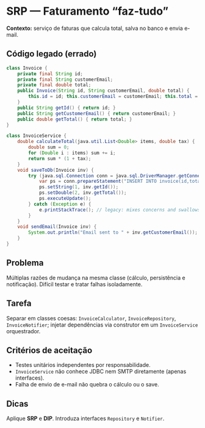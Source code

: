 # SRP — Faturamento “faz-tudo”

**Contexto:** serviço de faturas que calcula total, salva no banco e envia e-mail.

## Código legado (errado)
```java
class Invoice {
    private final String id;
    private final String customerEmail;
    private final double total;
    public Invoice(String id, String customerEmail, double total) {
        this.id = id; this.customerEmail = customerEmail; this.total = total;
    }
    public String getId() { return id; }
    public String getCustomerEmail() { return customerEmail; }
    public double getTotal() { return total; }
}

class InvoiceService {
    double calculateTotal(java.util.List<Double> items, double tax) {
        double sum = 0;
        for (Double i : items) sum += i;
        return sum * (1 + tax);
    }
    void saveToDb(Invoice inv) {
        try (java.sql.Connection conn = java.sql.DriverManager.getConnection("jdbc:mysql://localhost:3306/app","user","pass")) {
            var ps = conn.prepareStatement("INSERT INTO invoice(id,total) VALUES (?,?)");
            ps.setString(1, inv.getId());
            ps.setDouble(2, inv.getTotal());
            ps.executeUpdate();
        } catch (Exception e) {
            e.printStackTrace(); // legacy: mixes concerns and swallows exceptions
        }
    }
    void sendEmail(Invoice inv) {
        System.out.println("Email sent to " + inv.getCustomerEmail());
    }
}
```

## Problema
Múltiplas razões de mudança na mesma classe (cálculo, persistência e notificação). Difícil testar e tratar falhas isoladamente.

## Tarefa
Separar em classes coesas: `InvoiceCalculator`, `InvoiceRepository`, `InvoiceNotifier`; injetar dependências via construtor em um `InvoiceService` orquestrador.

## Critérios de aceitação
- Testes unitários independentes por responsabilidade.
- `InvoiceService` não conhece JDBC nem SMTP diretamente (apenas interfaces).
- Falha de envio de e-mail não quebra o cálculo ou o save.

## Dicas
Aplique **SRP** e **DIP**. Introduza interfaces `Repository` e `Notifier`.
